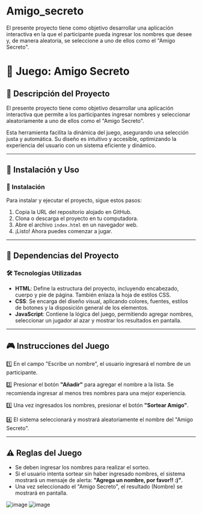# Amigo_secreto
El presente proyecto tiene como objetivo desarrollar una aplicación interactiva en la que el participante pueda ingresar los nombres que desee y, de manera aleatoria, se seleccione a uno de ellos como el "Amigo Secreto".


# 🎁 Juego: Amigo Secreto

## 📌 Descripción del Proyecto
El presente proyecto tiene como objetivo desarrollar una aplicación interactiva que permite a los participantes ingresar nombres y seleccionar aleatoriamente a uno de ellos como el "Amigo Secreto".

Esta herramienta facilita la dinámica del juego, asegurando una selección justa y automática. Su diseño es intuitivo y accesible, optimizando la experiencia del usuario con un sistema eficiente y dinámico.

---

## 🚀 Instalación y Uso

### 🔹 Instalación
Para instalar y ejecutar el proyecto, sigue estos pasos:
1. Copia la URL del repositorio alojado en GitHub.
2. Clona o descarga el proyecto en tu computadora.
3. Abre el archivo `index.html` en un navegador web.
4. ¡Listo! Ahora puedes comenzar a jugar.

---

## 📂 Dependencias del Proyecto

### **🛠️ Tecnologías Utilizadas**

- **HTML**: Define la estructura del proyecto, incluyendo encabezado, cuerpo y pie de página. También enlaza la hoja de estilos CSS.
- **CSS**: Se encarga del diseño visual, aplicando colores, fuentes, estilos de botones y la disposición general de los elementos.
- **JavaScript**: Contiene la lógica del juego, permitiendo agregar nombres, seleccionar un jugador al azar y mostrar los resultados en pantalla.

---

## 🎮 Instrucciones del Juego

1️⃣ En el campo "Escribe un nombre", el usuario ingresará el nombre de un participante.

2️⃣ Presionar el botón **"Añadir"** para agregar el nombre a la lista. Se recomienda ingresar al menos tres nombres para una mejor experiencia.

3️⃣ Una vez ingresados los nombres, presionar el botón **"Sortear Amigo"**.

4️⃣ El sistema seleccionará y mostrará aleatoriamente el nombre del "Amigo Secreto".

---

## ⚠️ Reglas del Juego

- Se deben ingresar los nombres para realizar el sorteo.
- Si el usuario intenta sortear sin haber ingresado nombres, el sistema mostrará un mensaje de alerta: **"Agrega un nombre, por favor!! :)"**.
- Una vez seleccionado el "Amigo Secreto", el resultado (Nombre) se mostrará en pantalla.

![image](https://github.com/user-attachments/assets/bc92d2b6-6077-43f9-a15d-dc03c27d5dc7)
![image](https://github.com/user-attachments/assets/f602d603-e9a4-40ca-9d14-8ba84e0ffe31)


